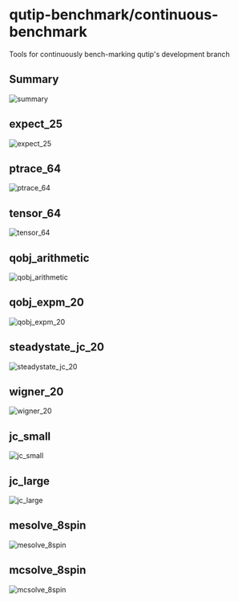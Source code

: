 qutip-benchmark/continuous-benchmark
====================

Tools for continuously bench-marking qutip's development branch

Summary
-------

![summary](https://raw.github.com/qutip/qutip-benchmark/master/continuous-benchmark/graphs/summary.png)


expect_25
-----------------

![expect_25](https://raw.github.com/qutip/qutip-benchmark/master/continuous-benchmark/graphs/expect_25.png)


ptrace_64
-----------------

![ptrace_64](https://raw.github.com/qutip/qutip-benchmark/master/continuous-benchmark/graphs/ptrace_64.png)


tensor_64
-----------------

![tensor_64](https://raw.github.com/qutip/qutip-benchmark/master/continuous-benchmark/graphs/tensor_64.png)


qobj_arithmetic
-----------------

![qobj_arithmetic](https://raw.github.com/qutip/qutip-benchmark/master/continuous-benchmark/graphs/qobj_arithmetic.png)


qobj_expm_20
-----------------

![qobj_expm_20](https://raw.github.com/qutip/qutip-benchmark/master/continuous-benchmark/graphs/qobj_expm_20.png)


steadystate_jc_20
-----------------

![steadystate_jc_20](https://raw.github.com/qutip/qutip-benchmark/master/continuous-benchmark/graphs/steadystate_jc_20.png)


wigner_20
-----------------

![wigner_20](https://raw.github.com/qutip/qutip-benchmark/master/continuous-benchmark/graphs/wigner_20.png)

jc_small
-----------------

![jc_small](https://raw.github.com/qutip/qutip-benchmark/master/continuous-benchmark/graphs/jc_small.png)

jc_large
-----------------

![jc_large](https://raw.github.com/qutip/qutip-benchmark/master/continuous-benchmark/graphs/jc_large.png)


mesolve_8spin
-----------------

![mesolve_8spin](https://raw.github.com/qutip/qutip-benchmark/master/continuous-benchmark/graphs/mesolve_8spin.png)


mcsolve_8spin
-----------------

![mcsolve_8spin](https://raw.github.com/qutip/qutip-benchmark/master/continuous-benchmark/graphs/mcsolve_8spin.png)

